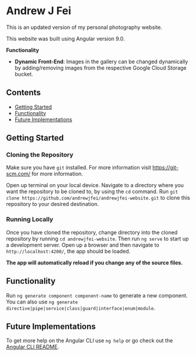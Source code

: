 # Andrew J Fei

This is an updated version of my personal photography website.

This website was built using Angular version 9.0.

**Functionality**

* **Dynamic Front-End**: Images in the gallery can be changed dynamically by adding/removing images from the respective Google Cloud Storage bucket.

## Contents
- [Getting Started](#getting-started)
- [Functionality](#functionality)
- [Future Implementations](#future-implementations)

<a name="getting-started"></a>
## Getting Started

### Cloning the Repository

Make sure you have `git` installed. For more information visit https://git-scm.com/ for more information.

Open up terminal on your local device. Navigate to a directory where you want the repository to be cloned to, by using the `cd` command. Run `git clone https://github.com/andrewjfei/andrewjfei-website.git` to clone this repository to your desired destination.

### Running Locally

Once you have cloned the repository, change directory into the cloned repository by running `cd andrewjfei-website`. Then run `ng serve` to start up a development server. Open up a browser and then navigate to `http://localhost:4200/`, the app should be loaded. 

**The app will automatically reload if you change any of the source files.**

<a name="functionality"></a>
## Functionality

Run `ng generate component component-name` to generate a new component. You can also use `ng generate directive|pipe|service|class|guard|interface|enum|module`.

<a name="future-implementations"></a>
## Future Implementations

To get more help on the Angular CLI use `ng help` or go check out the [Angular CLI README](https://github.com/angular/angular-cli/blob/master/README.md).
